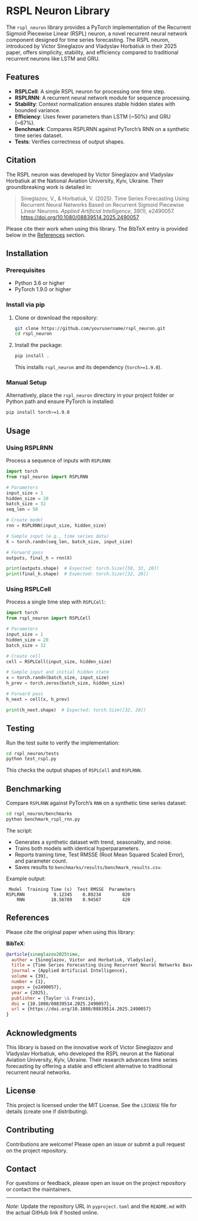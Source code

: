 # RSPL Neuron Library

The `rspl_neuron` library provides a PyTorch implementation of the Recurrent Sigmoid Piecewise Linear (RSPL) neuron, a novel recurrent neural network component designed for time series forecasting. The RSPL neuron, introduced by Victor Sineglazov and Vladyslav Horbatiuk in their 2025 paper, offers simplicity, stability, and efficiency compared to traditional recurrent neurons like LSTM and GRU.

## Features
- **RSPLCell**: A single RSPL neuron for processing one time step.
- **RSPLRNN**: A recurrent neural network module for sequence processing.
- **Stability**: Context normalization ensures stable hidden states with bounded variance.
- **Efficiency**: Uses fewer parameters than LSTM (~50%) and GRU (~67%).
- **Benchmark**: Compares RSPLRNN against PyTorch’s RNN on a synthetic time series dataset.
- **Tests**: Verifies correctness of output shapes.

## Citation
The RSPL neuron was developed by Victor Sineglazov and Vladyslav Horbatiuk at the National Aviation University, Kyiv, Ukraine. Their groundbreaking work is detailed in:

> Sineglazov, V., & Horbatiuk, V. (2025). Time Series Forecasting Using Recurrent Neural Networks Based on Recurrent Sigmoid Piecewise Linear Neurons. *Applied Artificial Intelligence*, 39(1), e2490057. https://doi.org/10.1080/08839514.2025.2490057

Please cite their work when using this library. The BibTeX entry is provided below in the [References](#references) section.

## Installation
### Prerequisites
- Python 3.6 or higher
- PyTorch 1.9.0 or higher

### Install via pip
1. Clone or download the repository:
   ```bash
   git clone https://github.com/yourusername/rspl_neuron.git
   cd rspl_neuron
   ```
2. Install the package:
   ```bash
   pip install .
   ```
   This installs `rspl_neuron` and its dependency (`torch>=1.9.0`).

### Manual Setup
Alternatively, place the `rspl_neuron` directory in your project folder or Python path and ensure PyTorch is installed:
```bash
pip install torch>=1.9.0
```

## Usage
### Using RSPLRNN
Process a sequence of inputs with `RSPLRNN`:
```python
import torch
from rspl_neuron import RSPLRNN

# Parameters
input_size = 1
hidden_size = 20
batch_size = 32
seq_len = 50

# Create model
rnn = RSPLRNN(input_size, hidden_size)

# Sample input (e.g., time series data)
X = torch.randn(seq_len, batch_size, input_size)

# Forward pass
outputs, final_h = rnn(X)

print(outputs.shape)  # Expected: torch.Size([50, 32, 20])
print(final_h.shape)  # Expected: torch.Size([32, 20])
```

### Using RSPLCell
Process a single time step with `RSPLCell`:
```python
import torch
from rspl_neuron import RSPLCell

# Parameters
input_size = 1
hidden_size = 20
batch_size = 32

# Create cell
cell = RSPLCell(input_size, hidden_size)

# Sample input and initial hidden state
x = torch.randn(batch_size, input_size)
h_prev = torch.zeros(batch_size, hidden_size)

# Forward pass
h_next = cell(x, h_prev)

print(h_next.shape)  # Expected: torch.Size([32, 20])
```

## Testing
Run the test suite to verify the implementation:
```bash
cd rspl_neuron/tests
python test_rspl.py
```
This checks the output shapes of `RSPLCell` and `RSPLRNN`.

## Benchmarking
Compare `RSPLRNN` against PyTorch’s `RNN` on a synthetic time series dataset:
```bash
cd rspl_neuron/benchmarks
python benchmark_rspl_rnn.py
```
The script:
- Generates a synthetic dataset with trend, seasonality, and noise.
- Trains both models with identical hyperparameters.
- Reports training time, Test RMSSE (Root Mean Squared Scaled Error), and parameter count.
- Saves results to `benchmarks/results/benchmark_results.csv`.

Example output:
```
 Model  Training Time (s)  Test RMSSE  Parameters
RSPLRNN           9.12345    0.89234        820
    RNN          10.56789    0.94567        420
```

## References
Please cite the original paper when using this library:

**BibTeX**:
```bibtex
@article{sineglazov2025time,
  author = {Sineglazov, Victor and Horbatiuk, Vladyslav},
  title = {Time Series Forecasting Using Recurrent Neural Networks Based on Recurrent Sigmoid Piecewise Linear Neurons},
  journal = {Applied Artificial Intelligence},
  volume = {39},
  number = {1},
  pages = {e2490057},
  year = {2025},
  publisher = {Taylor \& Francis},
  doi = {10.1080/08839514.2025.2490057},
  url = {https://doi.org/10.1080/08839514.2025.2490057}
}
```

## Acknowledgments
This library is based on the innovative work of Victor Sineglazov and Vladyslav Horbatiuk, who developed the RSPL neuron at the National Aviation University, Kyiv, Ukraine. Their research advances time series forecasting by offering a stable and efficient alternative to traditional recurrent neural networks.

## License
This project is licensed under the MIT License. See the `LICENSE` file for details (create one if distributing).

## Contributing
Contributions are welcome! Please open an issue or submit a pull request on the project repository.

## Contact
For questions or feedback, please open an issue on the project repository or contact the maintainers.

---
*Note*: Update the repository URL in `pyproject.toml` and the `README.md` with the actual GitHub link if hosted online.